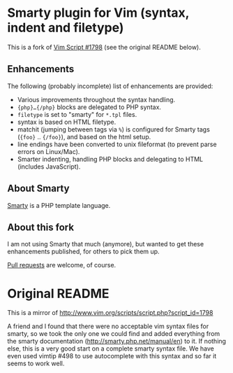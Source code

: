 # Smarty plugin for Vim (syntax, indent and filetype)

This is a fork of [Vim Script #1798](http://www.vim.org/scripts/script.php?script_id=1798)
(see the original README below).

## Enhancements

The following (probably incomplete) list of enhancements are provided:

 * Various improvements throughout the syntax handling.
 * `{php}…{/php}` blocks are delegated to PHP syntax.
 * `filetype` is set to "smarty" for `*.tpl` files.
 * syntax is based on HTML filetype.
 * matchit (jumping between tags via `%`) is configured for Smarty tags
   (`{foo}` .. `{/foo}`), and based on the html setup.
 * line endings have been converted to unix fileformat (to prevent
   parse errors on Linux/Mac).
 * Smarter indenting, handling PHP blocks and delegating to HTML (includes
   JavaScript).

## About Smarty
[Smarty](http://www.smarty.net/) is a PHP template language.

## About this fork
I am not using Smarty that much (anymore), but wanted to get these enhancements
published, for others to pick them up.

[Pull requests](https://github.com/blueyed/smarty.vim) are welcome, of course.


# Original README
This is a mirror of http://www.vim.org/scripts/script.php?script_id=1798

A friend and I found that there were no acceptable vim syntax files for smarty, so we took the only one we could find and added everything from the smarty documentation (http://smarty.php.net/manual/en) to it.  If nothing else, this is a very good start on a complete smarty syntax file.  We have even used vimtip #498 to use autocomplete with this syntax and so far it seems to work well.
